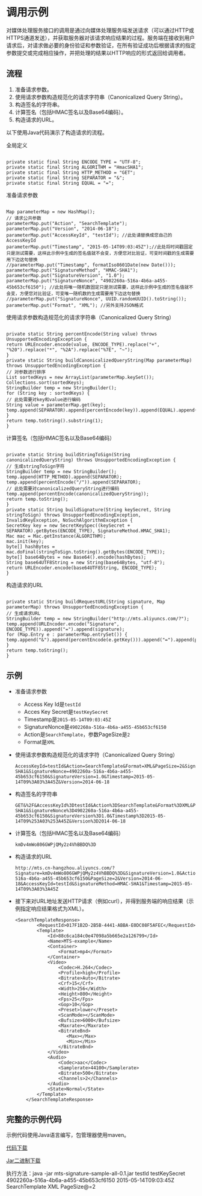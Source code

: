 # 调用示例

对媒体处理服务接口的调用是通过向媒体处理服务端发送请求（可以通过HTTP或HTTPS通道发送），并获取服务器对该请求响应结果的过程。服务端在接收到用户请求后，对请求做必要的身份验证和参数验证，在所有验证成功后根据请求的指定参数提交或完成相应操作，并把处理的结果以HTTP响应的形式返回给调用者。

## 流程

1.  准备请求参数。
2.  使用请求参数构造规范化的请求字符串（Canonicalized Query String）。
3.  构造签名的字符串。
4.  计算签名（包括HMAC签名以及Base64编码）。
5.  构造请求的URL。

以下使用Java代码演示了构造请求的流程。

全局定义

```

private static final String ENCODE_TYPE = "UTF-8";
private static final String ALGORITHM = "HmacSHA1";
private static final String HTTP_METHOD = "GET";
private static final String SEPARATOR = "&";
private static final String EQUAL = "=";
```

准备请求参数

```

Map parameterMap = new HashMap();
// 请求公共参数
parameterMap.put("Action", "SearchTemplate");
parameterMap.put("Version", "2014-06-18");
parameterMap.put("AccessKeyId", "testId"); //此处请替换成您自己的AccessKeyId
parameterMap.put("Timestamp", "2015-05-14T09:03:45Z");//此处将时间戳固定只是测试需要，这样此示例中生成的签名值就不会变，方便您对比验证，可变时间戳的生成需要用下边这句替换
//parameterMap.put("Timestamp", formatIso8601Date(new Date())); 
parameterMap.put("SignatureMethod", "HMAC-SHA1");
parameterMap.put("SignatureVersion", "1.0");
parameterMap.put("SignatureNonce", "4902260a-516a-4b6a-a455-45b653cf6150"); //此处将唯一随机数固定只是测试需要，这样此示例中生成的签名值就不会变，方便您对比验证，可变唯一随机数的生成需要用下边这句替换
//parameterMap.put("SignatureNonce", UUID.randomUUID().toString());
parameterMap.put("Format", "XML"); //另外支持JSON格式
```

使用请求参数构造规范化的请求字符串（Canonicalized Query String）

```

private static String percentEncode(String value) throws UnsupportedEncodingException {
return URLEncoder.encode(value, ENCODE_TYPE).replace("+", "%20").replace("*", "%2A").replace("%7E", "~");
}
private static String buildCanonicalizedQueryString(Map parameterMap) throws UnsupportedEncodingException {
// 对参数进行排序
List sortedKeys = new ArrayList(parameterMap.keySet());
Collections.sort(sortedKeys);
StringBuilder temp = new StringBuilder();
for (String key : sortedKeys) {
// 此处需要对key和value进行编码
String value = parameterMap.get(key);
temp.append(SEPARATOR).append(percentEncode(key)).append(EQUAL).append(percentEncode(value));
}
return temp.toString().substring(1);
}
```

计算签名（包括HMAC签名以及Base64编码）

```

private static String buildStringToSign(String canonicalizedQueryString) throws UnsupportedEncodingException {
// 生成stringToSign字符
StringBuilder temp = new StringBuilder();
temp.append(HTTP_METHOD).append(SEPARATOR);
temp.append(percentEncode("/")).append(SEPARATOR);
// 此处需要对canonicalizedQueryString进行编码
temp.append(percentEncode(canonicalizedQueryString));
return temp.toString();
}
private static String buildSignature(String keySecret, String stringToSign) throws UnsupportedEncodingException, InvalidKeyException, NoSuchAlgorithmException {
SecretKey key = new SecretKeySpec((keySecret + SEPARATOR).getBytes(ENCODE_TYPE), SignatureMethod.HMAC_SHA1);
Mac mac = Mac.getInstance(ALGORITHM);
mac.init(key);
byte[] hashBytes = mac.doFinal(stringToSign.toString().getBytes(ENCODE_TYPE));
byte[] base64Bytes = new Base64().encode(hashBytes);
String base64UTF8String = new String(base64Bytes, "utf-8");
return URLEncoder.encode(base64UTF8String, ENCODE_TYPE);
}
```

构造请求的URL

```

private static String buildRequestURL(String signature, Map parameterMap) throws UnsupportedEncodingException {
// 生成请求URL
StringBuilder temp = new StringBuilder("http://mts.aliyuncs.com/?");
temp.append(URLEncoder.encode("Signature", ENCODE_TYPE)).append("=").append(signature);
for (Map.Entry e : parameterMap.entrySet()) {
temp.append("&").append(percentEncode(e.getKey())).append("=").append(percentEncode(e.getValue()));
}
return temp.toString();
}
```

## 示例

-   准备请求参数
    -   Access Key Id是`testId`
    -   Acces Key Secret是`testKeySecret`
    -   Timestamp是`2015-05-14T09:03:45Z`
    -   SignatureNonce是`4902260a-516a-4b6a-a455-45b653cf6150`
    -   Action是`SearchTemplate`，参数PageSize是`2`
    -   Format是`XML`
-   使用请求参数构造规范化的请求字符（Canonicalized Query String）

    ```
    AccessKeyId=testId&Action=SearchTemplate&Format=XML&PageSize=2&SignatureMethod=HMAC-SHA1&SignatureNonce=4902260a-516a-4b6a-a455-45b653cf6150&SignatureVersion=1.0&Timestamp=2015-05-14T09%3A03%3A45Z&Version=2014-06-18
    ```

-   构造签名的字符串

    ```
    GET&%2F&AccessKeyId%3DtestId&Action%3DSearchTemplate&Format%3DXML&PageSize%3D2&SignatureMethod%3DHMAC-SHA1&SignatureNonce%3D4902260a-516a-4b6a-a455-45b653cf6150&SignatureVersion%3D1.0&Timestamp%3D2015-05-14T09%253A03%253A45Z&Version%3D2014-06-18
    ```

-   计算签名（包括HMAC签名以及Base64编码）

    ```
    kmDv4mWo806GWPjQMy2z4VhBBDQ%3D
    ```

-   构造请求的URL

    ```
    http://mts.cn-hangzhou.aliyuncs.com/?Signature=kmDv4mWo806GWPjQMy2z4VhBBDQ%3D&SignatureVersion=1.0&Action=SearchTemplate&Format=XML&SignatureNonce=4902260a-516a-4b6a-a455-45b653cf6150&PageSize=2&Version=2014-06-18&AccessKeyId=testId&SignatureMethod=HMAC-SHA1&Timestamp=2015-05-14T09%3A03%3A45Z
    ```

-   接下来对URL地址发送HTTP请求（例如curl），并得到服务端的响应结果（示例指定响应结果格式为XML）。

    ```
    <SearchTemplateResponse>
            <RequestId>017F1B2D-2B5B-4441-ABBA-E0DC08F5AFEC</RequestId>
            <Template>
                <Id>88c6ca184c0e47098a5b665e2a126799</Id>
                <Name>MTS-example</Name>
                <Container>
                    <Format>mp4</Format>
                </Container>
                <Video>
                    <Codec>H.264</Codec>
                    <Profile>high</Profile>
                    <Bitrate>Auto</Bitrate>
                    <Crf>15</Crf>
                    <Width>256</Width>
                    <Height>800</Height>
                    <Fps>25</Fps>
                    <Gop>10</Gop>
                    <Preset>lower</Preset>
                    <ScanMode></ScanMode>
                    <Bufsize>6000</Bufsize>
                    <Maxrate></Maxrate>
                    <BitrateBnd>
                       <Max></Max>
                       <Min></Min>
                    </BitrateBnd>
                </Video>
                <Audio>
                    <Codec>aac</Codec>
                    <Samplerate>44100</Samplerate>
                    <Bitrate>500</Bitrate>
                    <Channels>2</Channels>
                </Audio>
                <State>Normal</State>
            </Template>
        </SearchTemplateResponse>
    ```


## 完整的示例代码

示例代码使用Java语言编写，包管理器使用maven。

[代码下载](https://outline.oss-cn-hangzhou.aliyuncs.com/doc/mts/demo/mts-signature-sample-source-0.1.zip)

[Jar二进制下载](https://outline.oss-cn-hangzhou.aliyuncs.com/doc/mts/demo/mts-signature-sample-all-0.1.jar)

执行方法：java -jar mts-signature-sample-all-0.1.jar testId testKeySecret 4902260a-516a-4b6a-a455-45b653cf6150 2015-05-14T09:03:45Z SearchTemplate XML PageSize@=2

